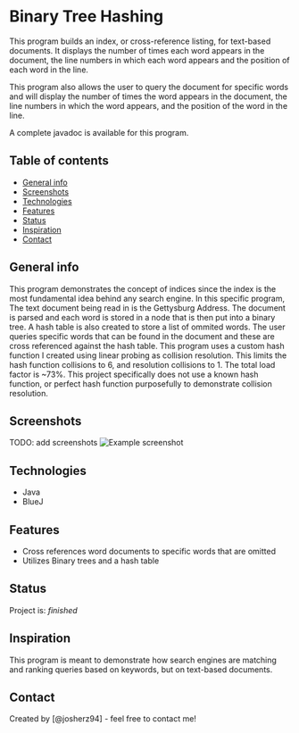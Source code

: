 # Binary Tree Hashing
This program builds an index, or cross-reference listing, for text-based documents. 
It displays the number of times each word appears in the document, the line 
numbers in which each word appears and the position of each word in the line.

This program also allows the user to query the document for specific words and 
will display the number of times the word appears in the document, 
the line numbers in which the word appears, and the position of the word in the line.

A complete javadoc is available for this program.

## Table of contents
* [General info](#general-info)
* [Screenshots](#screenshots)
* [Technologies](#technologies)
* [Features](#features)
* [Status](#status)
* [Inspiration](#inspiration)
* [Contact](#contact)

## General info

This program demonstrates the concept of indices since the index is the most fundamental idea behind any search engine.
In this specific program, The text document being read in is the Gettysburg Address. The document is parsed and each word
is stored in a node that is then put into a binary tree. A hash table is also created to store a list of ommited words. 
The user queries specific words that can be found in the document and these are cross referenced against the hash table.
This program uses a custom hash function I created using linear probing as collision resolution. 
This limits the hash function collisions to 6, and resolution collisions to 1. The total load factor is ~73%.
This project specifically does not use a known hash function, or perfect hash function purposefully to 
demonstrate collision resolution.

## Screenshots
TODO: add screenshots
![Example screenshot](./img/screenshot.png)

## Technologies
* Java 
* BlueJ

## Features
* Cross references word documents to specific words that are omitted
* Utilizes Binary trees and a hash table

## Status
Project is: _finished_

## Inspiration
This program is meant to demonstrate how search engines are matching and 
ranking queries based on keywords, but on text-based documents.

## Contact
Created by [@josherz94] - feel free to contact me!
